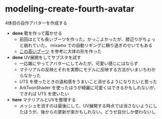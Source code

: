 # modeling-create-fourth-avatar

4体目の自作アバターを作成する

- __done__ 靴を作って履かせる
    - 前回はとても長いブーツを作った。かっこよかったが、膝辺りがちょっと崩れていた。 mixamo での自動リギングに頼り過ぎのせいでもある
    - [この高いブーツ](http://shop.wescojapan.com/?pid=137984095) を参考に大体の形を作った
- __done__ UV展開をしてサブスタを試す
    - 一応雑にやってアバターにしてみたが、可愛い感じにはならず
    - マテリアルの反映とそれを実際にモデルに反映する方法がいまいちわからなかった
    - UTS を使ったときの違和感をうまいこと消せるようになりたいと思った
    - ArkToonShader を使ったほうが綺麗に可愛くはできるかもしれないが、できれば UTS を使いたい
- __here__ マテリアルとUVを整理する
    - メッシュを消すのは最後にして、UV展開する時点では消さないようにしたほうが、後からの更新が楽かもしれない。どうせ自分しか使わないし

